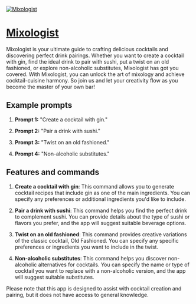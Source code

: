 [![Mixologist](https://files.oaiusercontent.com/file-C79OAJbQA8ECmzLgAN97XRwo?se=2123-10-17T08%3A04%3A36Z&sp=r&sv=2021-08-06&sr=b&rscc=max-age%3D31536000%2C%20immutable&rscd=attachment%3B%20filename%3Dc4632cdc-8176-4a4b-b200-b7a236ece704.png&sig=PPriY0tfznvACbhjqwXqlzSaZZUX1SfavqeFTqNUxQo%3D)](https://chat.openai.com/g/g-MPH9uH4NH-mixologist)

# [Mixologist](https://chat.openai.com/g/g-MPH9uH4NH-mixologist)

Mixologist is your ultimate guide to crafting delicious cocktails and discovering perfect drink pairings. Whether you want to create a cocktail with gin, find the ideal drink to pair with sushi, put a twist on an old fashioned, or explore non-alcoholic substitutes, Mixologist has got you covered. With Mixologist, you can unlock the art of mixology and achieve cocktail-cuisine harmony. So join us and let your creativity flow as you become the master of your own bar!

## Example prompts

1. **Prompt 1:** "Create a cocktail with gin."

2. **Prompt 2:** "Pair a drink with sushi."

3. **Prompt 3:** "Twist on an old fashioned."

4. **Prompt 4:** "Non-alcoholic substitutes."

## Features and commands

1. **Create a cocktail with gin**: This command allows you to generate cocktail recipes that include gin as one of the main ingredients. You can specify any preferences or additional ingredients you'd like to include.

2. **Pair a drink with sushi**: This command helps you find the perfect drink to complement sushi. You can provide details about the type of sushi or flavors you prefer, and the app will suggest suitable beverage options.

3. **Twist on an old fashioned**: This command provides creative variations of the classic cocktail, Old Fashioned. You can specify any specific preferences or ingredients you want to include in the twist.

4. **Non-alcoholic substitutes**: This command helps you discover non-alcoholic alternatives for cocktails. You can specify the name or type of cocktail you want to replace with a non-alcoholic version, and the app will suggest suitable substitutes.

Please note that this app is designed to assist with cocktail creation and pairing, but it does not have access to general knowledge.